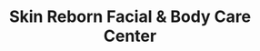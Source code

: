 ---
title: "Skin Reborn Facial & Body Care Center"
url: /malolos/skin-reborn-facial-und-body-care-center/
shop: Kosmetik
---